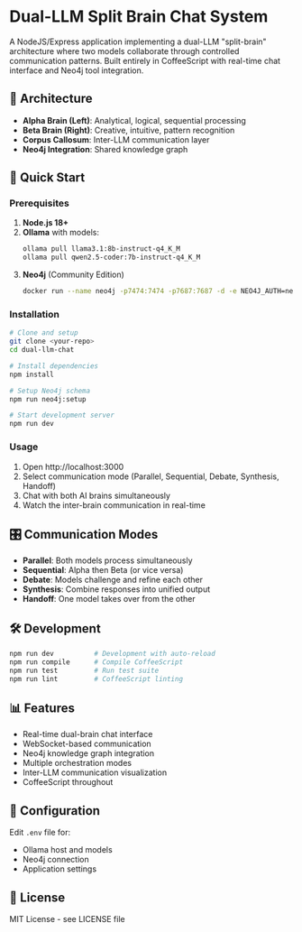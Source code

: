 # Dual-LLM Split Brain Chat System

A NodeJS/Express application implementing a dual-LLM "split-brain" architecture where two models collaborate through controlled communication patterns. Built entirely in CoffeeScript with real-time chat interface and Neo4j tool integration.

## 🧠 Architecture

- **Alpha Brain (Left)**: Analytical, logical, sequential processing
- **Beta Brain (Right)**: Creative, intuitive, pattern recognition
- **Corpus Callosum**: Inter-LLM communication layer
- **Neo4j Integration**: Shared knowledge graph

## 🚀 Quick Start

### Prerequisites

1. **Node.js 18+**
2. **Ollama** with models:
   ```bash
   ollama pull llama3.1:8b-instruct-q4_K_M
   ollama pull qwen2.5-coder:7b-instruct-q4_K_M
   ```
3. **Neo4j** (Community Edition)
   ```bash
   docker run --name neo4j -p7474:7474 -p7687:7687 -d -e NEO4J_AUTH=neo4j/password neo4j:latest
   ```

### Installation

```bash
# Clone and setup
git clone <your-repo>
cd dual-llm-chat

# Install dependencies
npm install

# Setup Neo4j schema
npm run neo4j:setup

# Start development server
npm run dev
```

### Usage

1. Open http://localhost:3000
2. Select communication mode (Parallel, Sequential, Debate, Synthesis, Handoff)
3. Chat with both AI brains simultaneously
4. Watch the inter-brain communication in real-time

## 🎛️ Communication Modes

- **Parallel**: Both models process simultaneously
- **Sequential**: Alpha then Beta (or vice versa)
- **Debate**: Models challenge and refine each other
- **Synthesis**: Combine responses into unified output
- **Handoff**: One model takes over from the other

## 🛠️ Development

```bash
npm run dev          # Development with auto-reload
npm run compile      # Compile CoffeeScript
npm run test         # Run test suite
npm run lint         # CoffeeScript linting
```

## 📊 Features

- Real-time dual-brain chat interface
- WebSocket-based communication
- Neo4j knowledge graph integration
- Multiple orchestration modes
- Inter-LLM communication visualization
- CoffeeScript throughout

## 🔧 Configuration

Edit `.env` file for:
- Ollama host and models
- Neo4j connection
- Application settings

## 📝 License

MIT License - see LICENSE file
